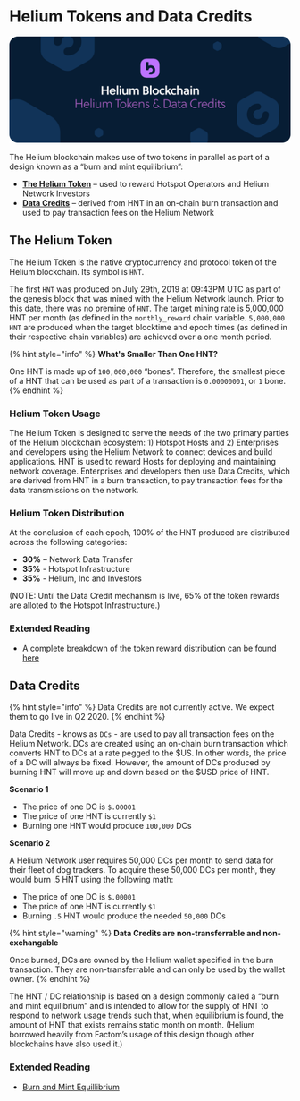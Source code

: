 # Helium Tokens and Data Credits

![](../.gitbook/assets/artboard-copy-15.jpg)

The Helium blockchain makes use of two tokens in parallel as part of a design known as a “burn and mint equilibrium”:

* [**The Helium Token**](tokens.md#the-helium-token) – used to reward Hotspot Operators and Helium Network Investors 
* [**Data Credits**](tokens.md#data-credits) – derived from HNT in an on-chain burn transaction and used to pay transaction fees on the Helium Network

## The Helium Token

The Helium Token is the native cryptocurrency and protocol token of the Helium blockchain. Its symbol is `HNT`.

The first `HNT` was produced on July 29th, 2019 at 09:43PM UTC as part of the genesis block that was mined with the Helium Network launch. Prior to this date, there was no premine of `HNT`. The target mining rate is 5,000,000 HNT per month \(as defined in the `monthly_reward` chain variable. `5,000,000 HNT` are produced when the target blocktime and epoch times \(as defined in their respective chain variables\) are achieved over a one month period.

{% hint style="info" %}
**What's Smaller Than One HNT?**

One HNT is made up of `100,000,000` “bones”. Therefore, the smallest piece of a HNT that can be used as part of a transaction is `0.00000001`, or `1` bone.
{% endhint %}

### Helium Token Usage

The Helium Token is designed to serve the needs of the two primary parties of the Helium blockchain ecosystem: 1\) Hotspot Hosts and 2\) Enterprises and developers using the Helium Network to connect devices and build applications. HNT is used to reward Hosts for deploying and maintaining network coverage. Enterprises and developers then use Data Credits, which are derived from HNT in a burn transaction, to pay transaction fees for the data transmissions on the network.

### Helium Token Distribution

At the conclusion of each epoch, 100% of the HNT produced are distributed across the following categories:

* **30%** – Network Data Transfer 
* **35%** - Hotspot Infrastructure 
* **35%** - Helium, Inc and Investors 

\(NOTE: Until the Data Credit mechanism is live, 65% of the token rewards are alloted to the Hotspot Infrastructure.\)

### Extended Reading

* A complete breakdown of the token reward distribution can be found [here](https://www.helium.com/tokens)

## Data Credits

{% hint style="info" %}
Data Credits are not currently active. We expect them to go live in Q2 2020.
{% endhint %}

Data Credits - knows as `DCs` - are used to pay all transaction fees on the Helium Network. DCs are created using an on-chain burn transaction which converts HNT to DCs at a rate pegged to the $US. In other words, the price of a DC will always be fixed. However, the amount of DCs produced by burning HNT will move up and down based on the $USD price of HNT.

**Scenario 1**

* The price of one DC is `$.00001`
* The price of one HNT is currently `$1`
* Burning one HNT would produce `100,000` DCs

**Scenario 2**

A Helium Network user requires 50,000 DCs per month to send data for their fleet of dog trackers. To acquire these 50,000 DCs per month, they would burn .5 HNT using the following math:

* The price of one DC is `$.00001`
* The price of one HNT is currently `$1`
* Burning `.5` HNT would produce the needed `50,000` DCs

{% hint style="warning" %}
**Data Credits are non-transferrable and non-exchangable**

Once burned, DCs are owned by the Helium wallet specified in the burn transaction. They are non-transferrable and can only be used by the wallet owner.
{% endhint %}

The HNT / DC relationship is based on a design commonly called a “burn and mint equilibrium” and is intended to allow for the supply of HNT to respond to network usage trends such that, when equilibrium is found, the amount of HNT that exists remains static month on month. \(Helium borrowed heavily from Factom’s usage of this design though other blockchains have also used it.\)

### Extended Reading

* [Burn and Mint Equillibrium](https://multicoin.capital/2018/02/13/new-models-utility-tokens/)

